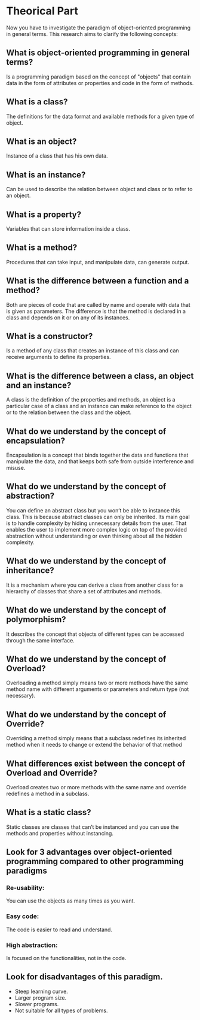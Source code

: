 # Theorical Part

Now you have to investigate the paradigm of object-oriented programming in general terms. This research aims to clarify the following concepts:


## What is object-oriented programming in general terms?

Is a programming paradigm based on the concept of "objects" that contain data in the form of attributes or properties  and code in the form of methods. 


## What is a class?

The definitions for the data format and available methods for a given type of object.


## What is an object?

Instance of a class that has his own data.


## What is an instance?

Can be used to describe the relation between object and class or to refer to an object. 


## What is a property?

Variables that can store information inside a class.


## What is a method?

Procedures that can take input, and manipulate data, can generate output.


## What is the difference between a function and a method?

Both are pieces of code that are called by name and operate with data that is given as parameters. The difference is that the method is declared in a class and depends on it or on any of its instances. 


## What is a constructor?

Is a method of any class that creates an instance of this class and can receive arguments to define its properties.


## What is the difference between a class, an object and an instance?

A class is the definition of the properties and methods, an object is a particular case of a class and an instance can make reference to the object or to the relation between the class and the object.


## What do we understand by the concept of encapsulation?

Encapsulation is a concept that binds together the data and functions that manipulate the data, and that keeps both safe from outside interference and misuse.


## What do we understand by the concept of abstraction?

You can define an abstract class but you won’t be able to instance this class.  This is because abstract classes can only be inherited. Its main goal is to handle complexity by hiding unnecessary details from the user. That enables the user to implement more complex logic on top of the provided abstraction without understanding or even thinking about all the hidden complexity.


## What do we understand by the concept of inheritance?

It is a mechanism where you can derive a class from another class for a hierarchy of classes that share a set of attributes and methods.


## What do we understand by the concept of polymorphism?

It describes the concept that objects of different types can be accessed through the same interface.


## What do we understand by the concept of Overload?

Overloading a method simply means two or more methods have the same method name with different arguments or parameters and return type (not necessary).


## What do we understand by the concept of Override?

Overriding a method simply means that a subclass redefines its inherited method when it needs to change or extend the behavior of that method


## What differences exist between the concept of Overload and Override?

Overload creates two or more methods with the same name and override redefines a method in a subclass.


## What is a static class?

Static classes are classes that can’t be instanced and you can use the methods and properties without instancing.


## Look for 3 advantages over object-oriented programming compared to other programming paradigms

### Re-usability:

You can use the objects as many times as you want.

### Easy code:

The code is easier to read and understand.

### High abstraction:

Is focused on the functionalities, not in the code.


## Look for disadvantages of this paradigm.

<ul>

<li>Steep learning curve.</li>

<li>Larger program size.</li>

<li>Slower programs.</li>

<li>Not suitable for all types of problems.</li>

</ul>
